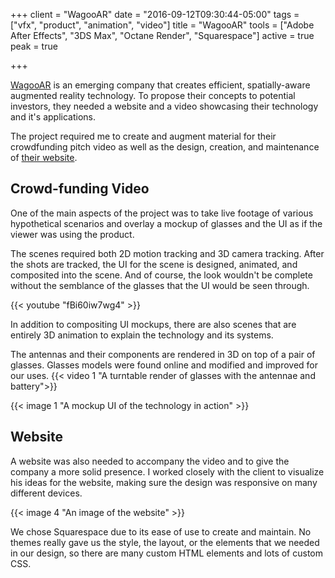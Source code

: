 +++
client = "WagooAR"
date = "2016-09-12T09:30:44-05:00"
tags = ["vfx", "product", "animation", "video"]
title = "WagooAR"
tools = ["Adobe After Effects", "3DS Max", "Octane Render", "Squarespace"]
active = true
peak = true

+++

[WagooAR](http://www.wagooar.com/) is an emerging company that creates efficient, spatially-aware augmented reality technology. To propose their concepts  to potential investors, they needed a website and a video showcasing their technology and it's applications.<!--more-->

The project required me to create and augment material for their crowdfunding pitch video as well as the design, creation, and maintenance of [their website](http://www.wagooar.com/).

## Crowd-funding Video

One of the main aspects of the project was to take live footage of various hypothetical scenarios and overlay a mockup of glasses and the UI as if the viewer was using the product.

The scenes required both 2D motion tracking and 3D camera tracking. After the shots are tracked, the UI for the scene is designed, animated, and composited into the scene. And of course, the look wouldn't be complete without the semblance of the glasses that the UI would be seen through.

{{< youtube "fBi60iw7wg4" >}}

In addition to compositing UI mockups, there are also scenes that are entirely 3D animation to explain the technology and its systems.

The antennas and their components are rendered in 3D on top of a pair of glasses. Glasses models were found online and modified and improved for our uses.
{{< video 1 "A turntable render of glasses with the antennae and battery">}}

{{< image 1 "A mockup UI of the technology in action" >}}

## Website

A website was also needed to accompany the video and to give the company a more solid presence. I worked closely with the client to visualize his ideas for the website, making sure the design was responsive on many different devices.

{{< image 4 "An image of the website" >}}

We chose Squarespace due to its ease of use to create and maintain. No themes really gave us the style, the layout, or the elements that we needed in our design, so there are many custom HTML elements and lots of custom CSS.
